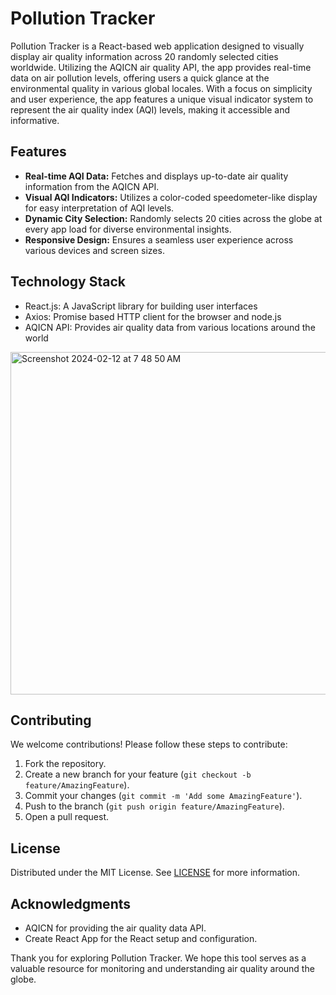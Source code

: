 # Pollution Tracker

Pollution Tracker is a React-based web application designed to visually display air quality information across 20 randomly selected cities worldwide. Utilizing the AQICN air quality API, the app provides real-time data on air pollution levels, offering users a quick glance at the environmental quality in various global locales. With a focus on simplicity and user experience, the app features a unique visual indicator system to represent the air quality index (AQI) levels, making it accessible and informative.

## Features

- **Real-time AQI Data:** Fetches and displays up-to-date air quality information from the AQICN API.
- **Visual AQI Indicators:** Utilizes a color-coded speedometer-like display for easy interpretation of AQI levels.
- **Dynamic City Selection:** Randomly selects 20 cities across the globe at every app load for diverse environmental insights.
- **Responsive Design:** Ensures a seamless user experience across various devices and screen sizes.

## Technology Stack

- React.js: A JavaScript library for building user interfaces
- Axios: Promise based HTTP client for the browser and node.js
- AQICN API: Provides air quality data from various locations around the world

<img width="548" alt="Screenshot 2024-02-12 at 7 48 50 AM" src="https://github.com/shuddha2021/react-air-pollution/assets/81951239/9ac8f587-45a7-4d04-b93d-fd3de174e383">


## Contributing

We welcome contributions! Please follow these steps to contribute:

1. Fork the repository.
2. Create a new branch for your feature (`git checkout -b feature/AmazingFeature`).
3. Commit your changes (`git commit -m 'Add some AmazingFeature'`).
4. Push to the branch (`git push origin feature/AmazingFeature`).
5. Open a pull request.

## License

Distributed under the MIT License. See [LICENSE](https://github.com/yourusername/pollution-tracker/blob/main/LICENSE) for more information.

## Acknowledgments

- AQICN for providing the air quality data API.
- Create React App for the React setup and configuration.

Thank you for exploring Pollution Tracker. We hope this tool serves as a valuable resource for monitoring and understanding air quality around the globe.
